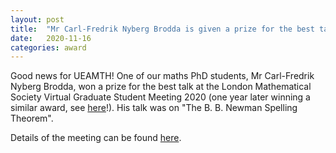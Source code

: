 ```yaml
---
layout: post
title:  "Mr Carl-Fredrik Nyberg Brodda is given a prize for the best talk (again!)"
date:   2020-11-16
categories: award
---
```


Good news for UEAMTH!
One of our maths PhD students, Mr Carl-Fredrik Nyberg Brodda, won a prize for the best talk at the London Mathematical Society Virtual Graduate Student Meeting 2020 (one year later winning a similar award, see [here](https://ueamth.github.io/blog/award/2019/06/28/LMSAward.html)!). His talk was on "The B. B. Newman Spelling Theorem". 

Details of the meeting can be found [here](https://www.lms.ac.uk/events/london-mathematical-society-virtual-graduate-student-meeting-2020).


